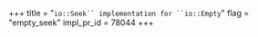 +++
title = "`io::Seek`` implementation for ``io::Empty`"
flag = "empty_seek"
impl_pr_id = 78044
+++
